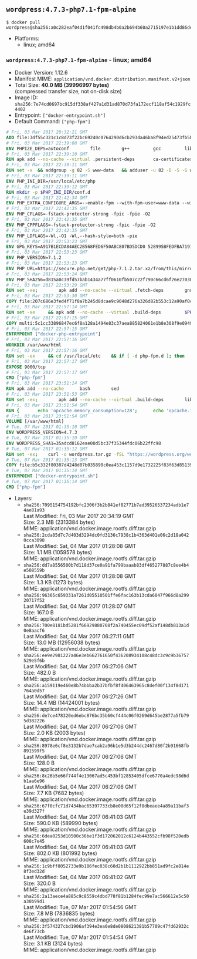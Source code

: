 ## `wordpress:4.7.3-php7.1-fpm-alpine`

```console
$ docker pull wordpress@sha256:a0c282eaf04d1f041fc498db4b0a2b694b60a2715197e1b1dd86de7781916416
```

-	Platforms:
	-	linux; amd64

### `wordpress:4.7.3-php7.1-fpm-alpine` - linux; amd64

-	Docker Version: 1.12.6
-	Manifest MIME: `application/vnd.docker.distribution.manifest.v2+json`
-	Total Size: **40.0 MB (39996997 bytes)**  
	(compressed transfer size, not on-disk size)
-	Image ID: `sha256:7e74cd0697bc915df338af427a1d31ad870d73fa172ecf118af54c1929fc4402`
-	Entrypoint: `["docker-entrypoint.sh"]`
-	Default Command: `["php-fpm"]`

```dockerfile
# Fri, 03 Mar 2017 20:32:21 GMT
ADD file:3df55c321c1c8d73f22bc69240c0764290d6cb293da46ba8f94ed25473fb5853 in / 
# Fri, 03 Mar 2017 22:39:08 GMT
ENV PHPIZE_DEPS=autoconf 		file 		g++ 		gcc 		libc-dev 		make 		pkgconf 		re2c
# Fri, 03 Mar 2017 22:39:10 GMT
RUN apk add --no-cache --virtual .persistent-deps 		ca-certificates 		curl 		tar 		xz
# Fri, 03 Mar 2017 22:39:11 GMT
RUN set -x 	&& addgroup -g 82 -S www-data 	&& adduser -u 82 -D -S -G www-data www-data
# Fri, 03 Mar 2017 22:39:11 GMT
ENV PHP_INI_DIR=/usr/local/etc/php
# Fri, 03 Mar 2017 22:39:12 GMT
RUN mkdir -p $PHP_INI_DIR/conf.d
# Fri, 03 Mar 2017 22:42:34 GMT
ENV PHP_EXTRA_CONFIGURE_ARGS=--enable-fpm --with-fpm-user=www-data --with-fpm-group=www-data
# Fri, 03 Mar 2017 22:42:35 GMT
ENV PHP_CFLAGS=-fstack-protector-strong -fpic -fpie -O2
# Fri, 03 Mar 2017 22:42:35 GMT
ENV PHP_CPPFLAGS=-fstack-protector-strong -fpic -fpie -O2
# Fri, 03 Mar 2017 22:42:35 GMT
ENV PHP_LDFLAGS=-Wl,-O1 -Wl,--hash-style=both -pie
# Fri, 03 Mar 2017 22:53:23 GMT
ENV GPG_KEYS=A917B1ECDA84AEC2B568FED6F50ABC807BD5DCD0 528995BFEDFBA7191D46839EF9BA0ADA31CBD89E
# Fri, 03 Mar 2017 22:53:23 GMT
ENV PHP_VERSION=7.1.2
# Fri, 03 Mar 2017 22:53:23 GMT
ENV PHP_URL=https://secure.php.net/get/php-7.1.2.tar.xz/from/this/mirror PHP_ASC_URL=https://secure.php.net/get/php-7.1.2.tar.xz.asc/from/this/mirror
# Fri, 03 Mar 2017 22:53:24 GMT
ENV PHP_SHA256=d815a0c39fd57bab1434a77ff0610fb507c22f790c66cd6f26e27030c4b3e971 PHP_MD5=d79afea1870277c86fac903566fb6c5d
# Fri, 03 Mar 2017 22:53:29 GMT
RUN set -xe; 		apk add --no-cache --virtual .fetch-deps 		gnupg 		openssl 	; 		mkdir -p /usr/src; 	cd /usr/src; 		wget -O php.tar.xz "$PHP_URL"; 		if [ -n "$PHP_SHA256" ]; then 		echo "$PHP_SHA256 *php.tar.xz" | sha256sum -c -; 	fi; 	if [ -n "$PHP_MD5" ]; then 		echo "$PHP_MD5 *php.tar.xz" | md5sum -c -; 	fi; 		if [ -n "$PHP_ASC_URL" ]; then 		wget -O php.tar.xz.asc "$PHP_ASC_URL"; 		export GNUPGHOME="$(mktemp -d)"; 		for key in $GPG_KEYS; do 			gpg --keyserver ha.pool.sks-keyservers.net --recv-keys "$key"; 		done; 		gpg --batch --verify php.tar.xz.asc php.tar.xz; 		rm -r "$GNUPGHOME"; 	fi; 		apk del .fetch-deps
# Fri, 03 Mar 2017 22:53:30 GMT
COPY file:207c686e3fed4f71f8a7b245d8dcae9c9048d276a326d82b553c12a90af0c0ca in /usr/local/bin/ 
# Fri, 03 Mar 2017 22:57:14 GMT
RUN set -xe 	&& apk add --no-cache --virtual .build-deps 		$PHPIZE_DEPS 		curl-dev 		libedit-dev 		libxml2-dev 		openssl-dev 		sqlite-dev 		&& export CFLAGS="$PHP_CFLAGS" 		CPPFLAGS="$PHP_CPPFLAGS" 		LDFLAGS="$PHP_LDFLAGS" 	&& docker-php-source extract 	&& cd /usr/src/php 	&& ./configure 		--with-config-file-path="$PHP_INI_DIR" 		--with-config-file-scan-dir="$PHP_INI_DIR/conf.d" 				--disable-cgi 				--enable-ftp 		--enable-mbstring 		--enable-mysqlnd 				--with-curl 		--with-libedit 		--with-openssl 		--with-zlib 				$PHP_EXTRA_CONFIGURE_ARGS 	&& make -j "$(getconf _NPROCESSORS_ONLN)" 	&& make install 	&& { find /usr/local/bin /usr/local/sbin -type f -perm +0111 -exec strip --strip-all '{}' + || true; } 	&& make clean 	&& docker-php-source delete 		&& runDeps="$( 		scanelf --needed --nobanner --recursive /usr/local 			| awk '{ gsub(/,/, "\nso:", $2); print "so:" $2 }' 			| sort -u 			| xargs -r apk info --installed 			| sort -u 	)" 	&& apk add --no-cache --virtual .php-rundeps $runDeps 		&& apk del .build-deps
# Fri, 03 Mar 2017 22:57:15 GMT
COPY multi:5c1cc33896847ec6f8a128a1494e83c37aea885824061e1b8e308f9e09499956 in /usr/local/bin/ 
# Fri, 03 Mar 2017 22:57:15 GMT
ENTRYPOINT ["docker-php-entrypoint"]
# Fri, 03 Mar 2017 22:57:16 GMT
WORKDIR /var/www/html
# Fri, 03 Mar 2017 22:57:16 GMT
RUN set -ex 	&& cd /usr/local/etc 	&& if [ -d php-fpm.d ]; then 		sed 's!=NONE/!=!g' php-fpm.conf.default | tee php-fpm.conf > /dev/null; 		cp php-fpm.d/www.conf.default php-fpm.d/www.conf; 	else 		mkdir php-fpm.d; 		cp php-fpm.conf.default php-fpm.d/www.conf; 		{ 			echo '[global]'; 			echo 'include=etc/php-fpm.d/*.conf'; 		} | tee php-fpm.conf; 	fi 	&& { 		echo '[global]'; 		echo 'error_log = /proc/self/fd/2'; 		echo; 		echo '[www]'; 		echo '; if we send this to /proc/self/fd/1, it never appears'; 		echo 'access.log = /proc/self/fd/2'; 		echo; 		echo 'clear_env = no'; 		echo; 		echo '; Ensure worker stdout and stderr are sent to the main error log.'; 		echo 'catch_workers_output = yes'; 	} | tee php-fpm.d/docker.conf 	&& { 		echo '[global]'; 		echo 'daemonize = no'; 		echo; 		echo '[www]'; 		echo 'listen = [::]:9000'; 	} | tee php-fpm.d/zz-docker.conf
# Fri, 03 Mar 2017 22:57:17 GMT
EXPOSE 9000/tcp
# Fri, 03 Mar 2017 22:57:17 GMT
CMD ["php-fpm"]
# Fri, 03 Mar 2017 23:51:14 GMT
RUN apk add --no-cache 		bash 		sed
# Fri, 03 Mar 2017 23:51:53 GMT
RUN set -ex; 		apk add --no-cache --virtual .build-deps 		libjpeg-turbo-dev 		libpng-dev 	; 		docker-php-ext-configure gd --with-png-dir=/usr --with-jpeg-dir=/usr; 	docker-php-ext-install gd mysqli opcache; 		runDeps="$( 		scanelf --needed --nobanner --recursive 			/usr/local/lib/php/extensions 			| awk '{ gsub(/,/, "\nso:", $2); print "so:" $2 }' 			| sort -u 			| xargs -r apk info --installed 			| sort -u 	)"; 	apk add --virtual .wordpress-phpexts-rundeps $runDeps; 	apk del .build-deps
# Fri, 03 Mar 2017 23:51:54 GMT
RUN { 		echo 'opcache.memory_consumption=128'; 		echo 'opcache.interned_strings_buffer=8'; 		echo 'opcache.max_accelerated_files=4000'; 		echo 'opcache.revalidate_freq=2'; 		echo 'opcache.fast_shutdown=1'; 		echo 'opcache.enable_cli=1'; 	} > /usr/local/etc/php/conf.d/opcache-recommended.ini
# Fri, 03 Mar 2017 23:51:54 GMT
VOLUME [/var/www/html]
# Tue, 07 Mar 2017 01:35:10 GMT
ENV WORDPRESS_VERSION=4.7.3
# Tue, 07 Mar 2017 01:35:10 GMT
ENV WORDPRESS_SHA1=35adcd8162eae00d5bc37f35344fdc06b22ffc98
# Tue, 07 Mar 2017 01:35:12 GMT
RUN set -ex; 	curl -o wordpress.tar.gz -fSL "https://wordpress.org/wordpress-${WORDPRESS_VERSION}.tar.gz"; 	echo "$WORDPRESS_SHA1 *wordpress.tar.gz" | sha1sum -c -; 	tar -xzf wordpress.tar.gz -C /usr/src/; 	rm wordpress.tar.gz; 	chown -R www-data:www-data /usr/src/wordpress
# Tue, 07 Mar 2017 01:35:13 GMT
COPY file:b5c332f80307d4248d07b035890c0ea453c1157d9e1732225f83f63d851392b5 in /usr/local/bin/ 
# Tue, 07 Mar 2017 01:35:14 GMT
ENTRYPOINT ["docker-entrypoint.sh"]
# Tue, 07 Mar 2017 01:35:14 GMT
CMD ["php-fpm"]
```

-	Layers:
	-	`sha256:7095154754192bfc2306f3b2b841ef82771b7ad39526537234adb1e74ae81a93`  
		Last Modified: Fri, 03 Mar 2017 20:34:19 GMT  
		Size: 2.3 MB (2313384 bytes)  
		MIME: application/vnd.docker.image.rootfs.diff.tar.gzip
	-	`sha256:2cda85d7c7d403d3294dc0fd3136c7938c1b4363d401e06c2d18a0420cca3098`  
		Last Modified: Sat, 04 Mar 2017 01:28:08 GMT  
		Size: 1.1 MB (1059578 bytes)  
		MIME: application/vnd.docker.image.rootfs.diff.tar.gzip
	-	`sha256:dd7a8556500b7d118d37ce0a91fa799baaab83df465277887c8ee4b4e508559b`  
		Last Modified: Sat, 04 Mar 2017 01:28:08 GMT  
		Size: 1.3 KB (1273 bytes)  
		MIME: application/vnd.docker.image.rootfs.diff.tar.gzip
	-	`sha256:96365c659331a7261d05510501ffe6fac163b13cda6047f966d8a29920717f52`  
		Last Modified: Sat, 04 Mar 2017 01:28:07 GMT  
		Size: 167.0 B  
		MIME: application/vnd.docker.image.rootfs.diff.tar.gzip
	-	`sha256:700e8181bd5281f66929880708f2a740455ec09df52af148db813a1d0e8aacf6`  
		Last Modified: Sat, 04 Mar 2017 06:27:11 GMT  
		Size: 13.0 MB (12956038 bytes)  
		MIME: application/vnd.docker.image.rootfs.diff.tar.gzip
	-	`sha256:ee9e2981227a46e3eb662761650f436208934108c48dc3c9c9b36757529e5f6b`  
		Last Modified: Sat, 04 Mar 2017 06:27:06 GMT  
		Size: 482.0 B  
		MIME: application/vnd.docker.image.rootfs.diff.tar.gzip
	-	`sha256:a159119e460e8b74bbba2b37bfbf8f406463965c8def00f134f8d171764a0d57`  
		Last Modified: Sat, 04 Mar 2017 06:27:26 GMT  
		Size: 14.4 MB (14424001 bytes)  
		MIME: application/vnd.docker.image.rootfs.diff.tar.gzip
	-	`sha256:de7ce478320ed6ebc876bc35b60cf444c06f0269d645be2877a5fb795d382226`  
		Last Modified: Sat, 04 Mar 2017 06:27:06 GMT  
		Size: 2.0 KB (2003 bytes)  
		MIME: application/vnd.docker.image.rootfs.diff.tar.gzip
	-	`sha256:8978e6cf8e3132b7dae7cab2a96b1e5d3b244dc2467d80f2b91668fb891599f5`  
		Last Modified: Sat, 04 Mar 2017 06:27:06 GMT  
		Size: 128.0 B  
		MIME: application/vnd.docker.image.rootfs.diff.tar.gzip
	-	`sha256:8c26b5e66f744f4e13067ad5c453bf12853405dfce6770a4edc98d6db1aa6e96`  
		Last Modified: Sat, 04 Mar 2017 06:27:06 GMT  
		Size: 7.7 KB (7682 bytes)  
		MIME: application/vnd.docker.image.rootfs.diff.tar.gzip
	-	`sha256:67f0cfc71d7434bac65397733cb8e00d65f12f8dbeaee4a89a11baf3e39d327f`  
		Last Modified: Sat, 04 Mar 2017 06:41:03 GMT  
		Size: 590.0 KB (589990 bytes)  
		MIME: application/vnd.docker.image.rootfs.diff.tar.gzip
	-	`sha256:6dea0253d10500c36be1f3d172062012c6124b443552cfb98f520edb608c7e45`  
		Last Modified: Sat, 04 Mar 2017 06:41:03 GMT  
		Size: 802.0 KB (801992 bytes)  
		MIME: application/vnd.docker.image.rootfs.diff.tar.gzip
	-	`sha256:1c9bff8052733e9b186fec038c60d2b1b1112922bb851ad9fc2e814e8f3ed32d`  
		Last Modified: Sat, 04 Mar 2017 06:41:02 GMT  
		Size: 320.0 B  
		MIME: application/vnd.docker.image.rootfs.diff.tar.gzip
	-	`sha256:2a13aece4a885c9c8559c4dbd778f81b1284fec99e7ac566612e5c50a30b99d1`  
		Last Modified: Tue, 07 Mar 2017 01:54:56 GMT  
		Size: 7.8 MB (7836835 bytes)  
		MIME: application/vnd.docker.image.rootfs.diff.tar.gzip
	-	`sha256:3f574327cbd1906af394e3ea0e8de0808621381b57709c47fd62932cde6f73cb`  
		Last Modified: Tue, 07 Mar 2017 01:54:54 GMT  
		Size: 3.1 KB (3124 bytes)  
		MIME: application/vnd.docker.image.rootfs.diff.tar.gzip
